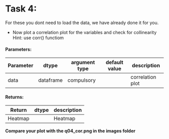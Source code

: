 # Task 4:

For these you dont need to load the data, we have already done it for you.

* Now plot a correlation plot for the variables and check for collinearity
Hint: use corr() functiom

#### Parameters:

| Parameter | dtype | argument type | default value | description |
| --- | --- | --- | --- | --- | 
| data | dataframe | compulsory | | correlation plot |

#### Returns:

| Return | dtype | description |
| --- | --- | --- | 
| Heatmap | | Heatmap |
**Compare your plot with the q04_cor.png in the images folder**